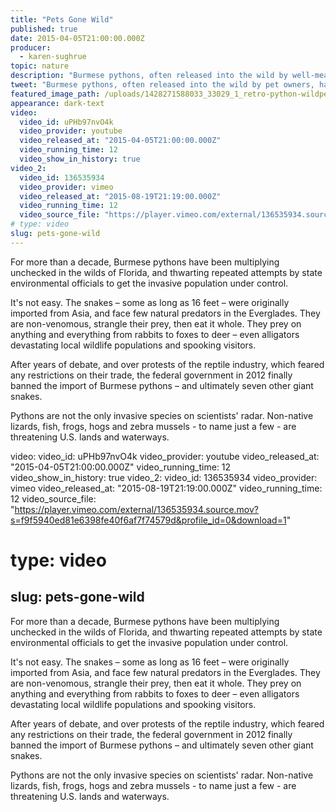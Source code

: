 ```yaml
---
title: "Pets Gone Wild"
published: true
date: 2015-04-05T21:00:00.000Z
producer:
  - karen-sughrue
topic: nature
description: "Burmese pythons, often released into the wild by well-meaning pet owners, have infested the Florida Everglades and created a reptilian nightmare in the ecosystem."
tweet: "Burmese pythons, often released into the wild by pet owners, have infested the FL Everglades."
featured_image_path: /uploads/1428271588033_33029_1_retro-python-wildpets-1600x900.jpg
appearance: dark-text
video:
  video_id: uPHb97nvO4k
  video_provider: youtube
  video_released_at: "2015-04-05T21:00:00.000Z"
  video_running_time: 12
  video_show_in_history: true
video_2:
  video_id: 136535934
  video_provider: vimeo
  video_released_at: "2015-08-19T21:19:00.000Z"
  video_running_time: 12
  video_source_file: "https://player.vimeo.com/external/136535934.source.mov?s=f9f5940ed81e6398fe40f6af7f74579d&profile_id=0&download=1"
# type: video
slug: pets-gone-wild
---
```


<span class="s1">For more than a decade, Burmese pythons have been multiplying unchecked in the wilds of Florida, and thwarting repeated attempts by state environmental officials to get the invasive population under control.</span>

<span class="s1">It's not easy. The snakes – some as long as 16 feet – were originally imported from Asia, and face few natural predators in the Everglades. They are non-venomous, strangle their prey, then eat it whole. They prey on anything and everything from rabbits to foxes to deer – even alligators devastating local wildlife populations and spooking visitors.</span>

<span class="s1">After years of debate, and over protests of the reptile industry, which feared any restrictions on their trade, the federal government in 2012 finally banned the import of Burmese pythons – and ultimately seven other giant snakes.</span>

Pythons are not the only invasive species on scientists' radar. Non-native lizards, fish, frogs, hogs and zebra mussels - to name just a few - are threatening U.S. lands and waterways.

video:
  video_id: uPHb97nvO4k
  video_provider: youtube
  video_released_at: "2015-04-05T21:00:00.000Z"
  video_running_time: 12
  video_show_in_history: true
video_2:
  video_id: 136535934
  video_provider: vimeo
  video_released_at: "2015-08-19T21:19:00.000Z"
  video_running_time: 12
  video_source_file: "https://player.vimeo.com/external/136535934.source.mov?s=f9f5940ed81e6398fe40f6af7f74579d&profile_id=0&download=1"
# type: video
slug: pets-gone-wild
---

<span class="s1">For more than a decade, Burmese pythons have been multiplying unchecked in the wilds of Florida, and thwarting repeated attempts by state environmental officials to get the invasive population under control.</span>

<span class="s1">It's not easy. The snakes – some as long as 16 feet – were originally imported from Asia, and face few natural predators in the Everglades. They are non-venomous, strangle their prey, then eat it whole. They prey on anything and everything from rabbits to foxes to deer – even alligators devastating local wildlife populations and spooking visitors.</span>

<span class="s1">After years of debate, and over protests of the reptile industry, which feared any restrictions on their trade, the federal government in 2012 finally banned the import of Burmese pythons – and ultimately seven other giant snakes.</span>

Pythons are not the only invasive species on scientists' radar. Non-native lizards, fish, frogs, hogs and zebra mussels - to name just a few - are threatening U.S. lands and waterways.

